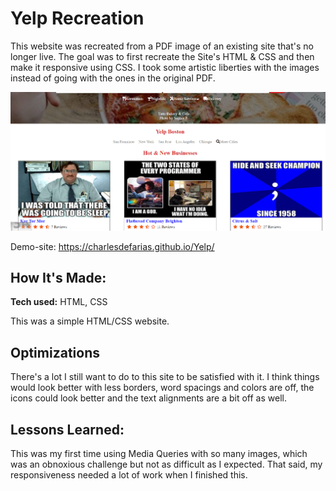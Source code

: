 # Yelp Recreation
This website was recreated from a PDF image of an existing site that's no longer live. The goal was to first recreate the Site's HTML & CSS and then make it responsive using CSS. I took some artistic liberties with the images instead of going with the ones in the original PDF.

![screenshot of Yelp site](yelpshot.png)

Demo-site: https://charlesdefarias.github.io/Yelp/

## How It's Made:

**Tech used:** HTML, CSS

This was a simple HTML/CSS website.

## Optimizations
There's a lot I still want to do to this site to be satisfied with it. I think things would look better with less borders, word spacings and colors are off, the icons could look better and the text alignments are a bit off as well.

## Lessons Learned:

This was my first time using Media Queries with so many images, which was an obnoxious challenge but not as difficult as I expected. That said, my responsiveness needed a lot of work when I finished this.

